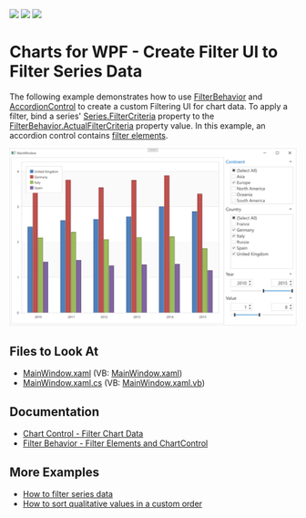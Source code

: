 <!-- default badges list -->
![](https://img.shields.io/endpoint?url=https://codecentral.devexpress.com/api/v1/VersionRange/128569908/21.1.5%2B)
[![](https://img.shields.io/badge/Open_in_DevExpress_Support_Center-FF7200?style=flat-square&logo=DevExpress&logoColor=white)](https://supportcenter.devexpress.com/ticket/details/T568127)
[![](https://img.shields.io/badge/📖_How_to_use_DevExpress_Examples-e9f6fc?style=flat-square)](https://docs.devexpress.com/GeneralInformation/403183)
<!-- default badges end -->

# Charts for WPF - Create Filter UI to Filter Series Data

The following example demonstrates how to use [FilterBehavior](https://docs.devexpress.com/WPF/DevExpress.Xpf.Core.FilteringUI.FilterBehavior?p=netframework) and [AccordionControl](https://docs.devexpress.com/WPF/118347/controls-and-libraries/navigation-controls/accordion-control?p=netframework) to create a custom Filtering UI for chart data. To apply a filter, bind a series' [Series.FilterCriteria](https://docs.devexpress.com/WPF/DevExpress.Xpf.Charts.Series.FilterCriteria?p=netframework) property to the [FilterBehavior.ActualFilterCriteria](https://docs.devexpress.com/WPF/DevExpress.Xpf.Core.FilteringUI.FilterBehavior.ActualFilterCriteria?p=netframework) property value. In this example, an accordion control contains [filter elements](https://docs.devexpress.com/WPF/DevExpress.Xpf.Core.FilteringUI.FilterElement).

![Resulting chart](Images/results.png)

## Files to Look At

* [MainWindow.xaml](./CS/ChartFiltering/MainWindow.xaml) (VB: [MainWindow.xaml](./VB/ChartFiltering/MainWindow.xaml))
* [MainWindow.xaml.cs](./CS/ChartFiltering/MainWindow.xaml.cs) (VB: [MainWindow.xaml.vb](./VB/ChartFiltering/MainWindow.xaml.vb))

## Documentation

* [Chart Control - Filter Chart Data](https://docs.devexpress.com/WPF/116571/controls-and-libraries/charts-suite/chart-control/filter-data?p=netframework)
* [Filter Behavior - Filter Elements and ChartControl](https://docs.devexpress.com/WPF/DevExpress.Xpf.Core.FilteringUI.FilterBehavior?p=netframework#filter-elements-and-chartcontrol)

## More Examples

* [How to filter series data](https://github.com/DevExpress-Examples/how-to-filter-series-data-t339646)
* [How to sort qualitative values in a custom order](https://github.com/DevExpress-Examples/how-to-sort-qualitative-values-in-a-custom-order-t318834)
